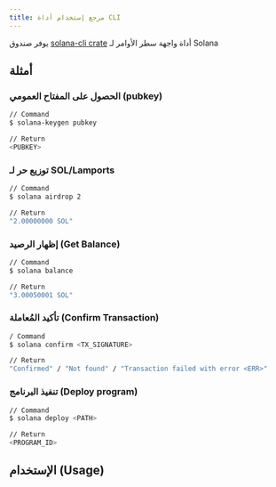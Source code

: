 ```yaml
---
title: مرجع إستخدام أداة CLI
---
```


يوفر صندوق [solana-cli crate](https://crates.io/crates/solana-cli) أداة واجهة سطر الأوامر لـ Solana

## أمثلة

### الحصول على المفتاح العمومي (pubkey)

```bash
// Command
$ solana-keygen pubkey

// Return
<PUBKEY>
```

### توزيع حر لـ SOL/Lamports

```bash
// Command
$ solana airdrop 2

// Return
"2.00000000 SOL"
```

### إظهار الرصيد (Get Balance)

```bash
// Command
$ solana balance

// Return
"3.00050001 SOL"
```

### تأكيد المُعاملة (Confirm Transaction)

```bash
/ Command
$ solana confirm <TX_SIGNATURE>

// Return
"Confirmed" / "Not found" / "Transaction failed with error <ERR>"
```

### تنفيذ البرنامج (Deploy program)

```bash
// Command
$ solana deploy <PATH>

// Return
<PROGRAM_ID>
```

## الإستخدام (Usage)

###

```text

```
